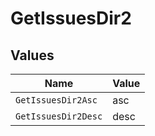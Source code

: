 # GetIssuesDir2


## Values

| Name                | Value               |
| ------------------- | ------------------- |
| `GetIssuesDir2Asc`  | asc                 |
| `GetIssuesDir2Desc` | desc                |